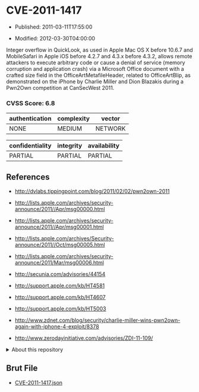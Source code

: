 # CVE-2011-1417

- Published: 2011-03-11T17:55:00

- Modified: 2012-03-30T04:00:00

Integer overflow in QuickLook, as used in Apple Mac OS X before 10.6.7 and MobileSafari in Apple iOS before 4.2.7 and 4.3.x before 4.3.2, allows remote attackers to execute arbitrary code or cause a denial of service (memory corruption and application crash) via a Microsoft Office document with a crafted size field in the OfficeArtMetafileHeader, related to OfficeArtBlip, as demonstrated on the iPhone by Charlie Miller and Dion Blazakis during a Pwn2Own competition at CanSecWest 2011.

### CVSS Score: **6.8**

| authentication | complexity | vector |
| --- | --- | --- |
| NONE | MEDIUM | NETWORK |

| confidentiality | integrity | availability |
| --- | --- | --- |
| PARTIAL | PARTIAL | PARTIAL |

## References

* http://dvlabs.tippingpoint.com/blog/2011/02/02/pwn2own-2011

* http://lists.apple.com/archives/security-announce/2011//Apr/msg00000.html

* http://lists.apple.com/archives/security-announce/2011//Apr/msg00001.html

* http://lists.apple.com/archives/Security-announce/2011//Oct/msg00005.html

* http://lists.apple.com/archives/security-announce/2011/Mar/msg00006.html

* http://secunia.com/advisories/44154

* http://support.apple.com/kb/HT4581

* http://support.apple.com/kb/HT4607

* http://support.apple.com/kb/HT5003

* http://www.zdnet.com/blog/security/charlie-miller-wins-pwn2own-again-with-iphone-4-exploit/8378

* http://www.zerodayinitiative.com/advisories/ZDI-11-109/

<details>
<summary>About this repository</summary> 

  This repository is part of the project [Live Hack CVE](https://github.com/Live-Hack-CVE). Main website can be found [www.live-hack.org](https://www.live-hack.org) 
  
  Made by [Sn0wAlice](https://github.com/Sn0wAlice) for the people that care about security and need to have a feed of the latest CVEs. Hope you enjoy it, don't forget to star the repo and follow me on [Twitter](https://twitter.com/Sn0wAlice) and [Github](https://github.com/Sn0wAlice). And that is my [personnal website](https://www.alice-snow.me/)

  - [Home Page](https://github.com/Live-Hack-CVE)
  - [Framework](https://github.com/Live-Hack-CVE/cve-framework)
  - [CVE database](https://github.com/Live-Hack-CVE/full_database)
  - [Changelog](https://github.com/Live-Hack-CVE/Changelog)
</details>

## Brut File

* [CVE-2011-1417.json](https://raw.githubusercontent.com/Live-Hack-CVE/full_database/main/cves/2011/CVE-2011-1417.json)

